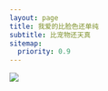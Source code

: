 ```yaml
---
layout: page
title: 我爱的比脸色还单纯
subtitle: 比宠物还天真
sitemap:
  priority: 0.9
---
```


<img src="{{ '/assets/img/pudhina.jpg' | prepend: site.baseurl }}" id="about-img">

<div id="describe-text">
<!--	<p>Non sunt multiplicanda entia sine necessitate</p>
	<p>Fork and use the theme from the <strong> <a href="https://github.com/knhash/Pudhina"> repository</a> </strong></p>-->
</div>

